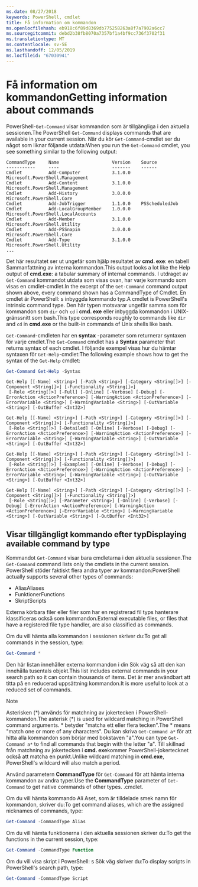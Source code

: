 ```yaml
---
ms.date: 08/27/2018
keywords: PowerShell, cmdlet
title: Få information om kommandon
ms.openlocfilehash: eb918c6f89d8369db775258263a8f7a7902a6cc7
ms.sourcegitcommit: debd2b38fb8070a7357bf1a4bf9cc736f3702f31
ms.translationtype: MT
ms.contentlocale: sv-SE
ms.lasthandoff: 12/05/2019
ms.locfileid: "67030941"
---
```

# <a name="getting-information-about-commands"></a><span data-ttu-id="bcc73-103">Få information om kommandon</span><span class="sxs-lookup"><span data-stu-id="bcc73-103">Getting information about commands</span></span>

<span data-ttu-id="bcc73-104">PowerShell-`Get-Command` visar kommandon som är tillgängliga i den aktuella sessionen.</span><span class="sxs-lookup"><span data-stu-id="bcc73-104">The PowerShell `Get-Command` displays commands that are available in your current session.</span></span>
<span data-ttu-id="bcc73-105">När du kör `Get-Command`-cmdlet ser du något som liknar följande utdata:</span><span class="sxs-lookup"><span data-stu-id="bcc73-105">When you run the `Get-Command` cmdlet, you see something similar to the following output:</span></span>

```output
CommandType     Name                    Version    Source
-----------     ----                    -------    ------
Cmdlet          Add-Computer            3.1.0.0    Microsoft.PowerShell.Management
Cmdlet          Add-Content             3.1.0.0    Microsoft.PowerShell.Management
Cmdlet          Add-History             3.0.0.0    Microsoft.PowerShell.Core
Cmdlet          Add-JobTrigger          1.1.0.0    PSScheduledJob
Cmdlet          Add-LocalGroupMember    1.0.0.0    Microsoft.PowerShell.LocalAccounts
Cmdlet          Add-Member              3.1.0.0    Microsoft.PowerShell.Utility
Cmdlet          Add-PSSnapin            3.0.0.0    Microsoft.PowerShell.Core
Cmdlet          Add-Type                3.1.0.0    Microsoft.PowerShell.Utility
...
```

<span data-ttu-id="bcc73-106">Det här resultatet ser ut ungefär som hjälp resultatet av **cmd. exe**: en tabell Sammanfattning av interna kommandon.</span><span class="sxs-lookup"><span data-stu-id="bcc73-106">This output looks a lot like the Help output of **cmd.exe**: a tabular summary of internal commands.</span></span> <span data-ttu-id="bcc73-107">I utdraget av `Get-Command` kommandot utdata som visas ovan, har varje kommando som visas en cmdlet-cmdlet.</span><span class="sxs-lookup"><span data-stu-id="bcc73-107">In the excerpt of the `Get-Command` command output shown above, every command shown has a CommandType of Cmdlet.</span></span> <span data-ttu-id="bcc73-108">En cmdlet är PowerShell: s inbyggda kommando typ.</span><span class="sxs-lookup"><span data-stu-id="bcc73-108">A cmdlet is PowerShell's intrinsic command type.</span></span> <span data-ttu-id="bcc73-109">Den här typen motsvarar ungefär samma som för kommandon som `dir` och `cd` i **cmd. exe** eller inbyggda kommandon i UNIX-gränssnitt som bash.</span><span class="sxs-lookup"><span data-stu-id="bcc73-109">This type corresponds roughly to commands like `dir` and `cd` in **cmd.exe** or the built-in commands of Unix shells like bash.</span></span>

<span data-ttu-id="bcc73-110">`Get-Command`-cmdleten har en **syntax** -parameter som returnerar syntaxen för varje cmdlet.</span><span class="sxs-lookup"><span data-stu-id="bcc73-110">The `Get-Command` cmdlet has a **Syntax** parameter that returns syntax of each cmdlet.</span></span> <span data-ttu-id="bcc73-111">I följande exempel visas hur du hämtar syntaxen för `Get-Help`-cmdlet:</span><span class="sxs-lookup"><span data-stu-id="bcc73-111">The following example shows how to get the syntax of the `Get-Help` cmdlet:</span></span>

```powershell
Get-Command Get-Help -Syntax
```

```output
Get-Help [[-Name] <String>] [-Path <String>] [-Category <String[]>] [-Component <String[]>] [-Functionality <String[]>]
 [-Role <String[]>] [-Full] [-Online] [-Verbose] [-Debug] [-ErrorAction <ActionPreference>] [-WarningAction <ActionPreference>] [-ErrorVariable <String>] [-WarningVariable <String>] [-OutVariable <String>] [-OutBuffer <Int32>]

Get-Help [[-Name] <String>] [-Path <String>] [-Category <String[]>] [-Component <String[]>] [-Functionality <String[]>]
 [-Role <String[]>] [-Detailed] [-Online] [-Verbose] [-Debug] [-ErrorAction <ActionPreference>] [-WarningAction <ActionPreference>] [-ErrorVariable <String>] [-WarningVariable <String>] [-OutVariable <String>] [-OutBuffer <Int32>]

Get-Help [[-Name] <String>] [-Path <String>] [-Category <String[]>] [-Component <String[]>] [-Functionality <String[]>]
 [-Role <String[]>] [-Examples] [-Online] [-Verbose] [-Debug] [-ErrorAction <ActionPreference>] [-WarningAction <ActionPreference>] [-ErrorVariable <String>] [-WarningVariable <String>] [-OutVariable <String>] [-OutBuffer <Int32>]

Get-Help [[-Name] <String>] [-Path <String>] [-Category <String[]>] [-Component <String[]>] [-Functionality <String[]>]
 [-Role <String[]>] [-Parameter <String>] [-Online] [-Verbose] [-Debug] [-ErrorAction <ActionPreference>] [-WarningAction <ActionPreference>] [-ErrorVariable <String>] [-WarningVariable <String>] [-OutVariable <String>] [-OutBuffer <Int32>]
```

## <a name="displaying-available-command-by-type"></a><span data-ttu-id="bcc73-112">Visar tillgängligt kommando efter typ</span><span class="sxs-lookup"><span data-stu-id="bcc73-112">Displaying available command by type</span></span>

<span data-ttu-id="bcc73-113">Kommandot `Get-Command` visar bara cmdletarna i den aktuella sessionen.</span><span class="sxs-lookup"><span data-stu-id="bcc73-113">The `Get-Command` command lists only the cmdlets in the current session.</span></span> <span data-ttu-id="bcc73-114">PowerShell stöder faktiskt flera andra typer av kommandon:</span><span class="sxs-lookup"><span data-stu-id="bcc73-114">PowerShell actually supports several other types of commands:</span></span>

- <span data-ttu-id="bcc73-115">Alias</span><span class="sxs-lookup"><span data-stu-id="bcc73-115">Aliases</span></span>
- <span data-ttu-id="bcc73-116">Funktioner</span><span class="sxs-lookup"><span data-stu-id="bcc73-116">Functions</span></span>
- <span data-ttu-id="bcc73-117">Skript</span><span class="sxs-lookup"><span data-stu-id="bcc73-117">Scripts</span></span>

<span data-ttu-id="bcc73-118">Externa körbara filer eller filer som har en registrerad fil typs hanterare klassificeras också som kommandon.</span><span class="sxs-lookup"><span data-stu-id="bcc73-118">External executable files, or files that have a registered file type handler, are also classified as commands.</span></span>

<span data-ttu-id="bcc73-119">Om du vill hämta alla kommandon i sessionen skriver du:</span><span class="sxs-lookup"><span data-stu-id="bcc73-119">To get all commands in the session, type:</span></span>

```powershell
Get-Command *
```

<span data-ttu-id="bcc73-120">Den här listan innehåller externa kommandon i din Sök väg så att den kan innehålla tusentals objekt.</span><span class="sxs-lookup"><span data-stu-id="bcc73-120">This list includes external commands in your search path so it can contain thousands of items.</span></span>
<span data-ttu-id="bcc73-121">Det är mer användbart att titta på en reducerad uppsättning kommandon.</span><span class="sxs-lookup"><span data-stu-id="bcc73-121">It is more useful to look at a reduced set of commands.</span></span>

> [!NOTE]
> <span data-ttu-id="bcc73-122">Asterisken (\*) används för matchning av jokertecken i PowerShell-kommandon.</span><span class="sxs-lookup"><span data-stu-id="bcc73-122">The asterisk (\*) is used for wildcard matching in PowerShell command arguments.</span></span> <span data-ttu-id="bcc73-123">\* betyder "matcha ett eller flera tecken".</span><span class="sxs-lookup"><span data-stu-id="bcc73-123">The \* means "match one or more of any characters".</span></span> <span data-ttu-id="bcc73-124">Du kan skriva `Get-Command a*` för att hitta alla kommandon som börjar med bokstaven "a".</span><span class="sxs-lookup"><span data-stu-id="bcc73-124">You can type `Get-Command a*` to find all commands that begin with the letter "a".</span></span> <span data-ttu-id="bcc73-125">Till skillnad från matchning av jokertecken i **cmd. exe**kommer PowerShell-jokertecknet också att matcha en punkt.</span><span class="sxs-lookup"><span data-stu-id="bcc73-125">Unlike wildcard matching in **cmd.exe**, PowerShell's wildcard will also match a period.</span></span>

<span data-ttu-id="bcc73-126">Använd parametern **CommandType** för `Get-Command` för att hämta interna kommandon av andra typer.</span><span class="sxs-lookup"><span data-stu-id="bcc73-126">Use the **CommandType** parameter of `Get-Command` to get native commands of other types.</span></span>
<span data-ttu-id="bcc73-127">.</span><span class="sxs-lookup"><span data-stu-id="bcc73-127">cmdlet.</span></span>

<span data-ttu-id="bcc73-128">Om du vill hämta kommando Ali Aset, som är tilldelade smek namn för kommandon, skriver du:</span><span class="sxs-lookup"><span data-stu-id="bcc73-128">To get command aliases, which are the assigned nicknames of commands, type:</span></span>

```powershell
Get-Command -CommandType Alias
```

<span data-ttu-id="bcc73-129">Om du vill hämta funktionerna i den aktuella sessionen skriver du:</span><span class="sxs-lookup"><span data-stu-id="bcc73-129">To get the functions in the current session, type:</span></span>

```powershell
Get-Command -CommandType Function
```

<span data-ttu-id="bcc73-130">Om du vill visa skript i PowerShell: s Sök väg skriver du:</span><span class="sxs-lookup"><span data-stu-id="bcc73-130">To display scripts in PowerShell's search path, type:</span></span>

```powershell
Get-Command -CommandType Script
```
